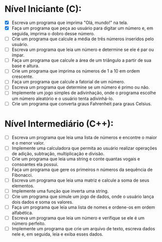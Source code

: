 # Nível Iniciante (C):

- [x] Escreva um programa que imprima "Olá, mundo!" na tela.
- [x] Faça um programa que peça ao usuário para digitar um número e, em seguida, imprima o dobro desse número.
- [ ] Crie um programa que calcule a média de três números inseridos pelo usuário.
- [ ] Escreva um programa que leia um número e determine se ele é par ou ímpar.
- [ ] Faça um programa que calcule a área de um triângulo a partir de sua base e altura.
- [ ] Crie um programa que imprima os números de 1 a 10 em ordem crescente.
- [ ] Faça um programa que calcule a fatorial de um número.
- [ ] Escreva um programa que determine se um número é primo ou não.
- [ ] Implemente um jogo simples de adivinhação, onde o programa escolhe um número aleatório e o usuário tenta adivinhá-lo.
- [ ] Crie um programa que converta graus Fahrenheit para graus Celsius.
# Nível Intermediário (C++):

- [ ] Escreva um programa que leia uma lista de números e encontre o maior e o menor valor.
- [ ] Implemente uma calculadora que permita ao usuário realizar operações de adição, subtração, multiplicação e divisão.
- [ ] Crie um programa que leia uma string e conte quantas vogais e consoantes ela possui.
- [ ] Faça um programa que gere os primeiros n números da sequência de Fibonacci.
- [ ] Escreva um programa que leia uma matriz e calcule a soma de seus elementos.
- [ ] Implemente uma função que inverta uma string.
- [ ] Crie um programa que simule um jogo de dados, onde o usuário lança dois dados e soma os valores.
- [ ] Faça um programa que leia uma lista de nomes e ordene-os em ordem alfabética.
- [ ] Escreva um programa que leia um número e verifique se ele é um número perfeito.
- [ ] Implemente um programa que crie um arquivo de texto, escreva dados nele e, em seguida, leia e exiba esses dados.
